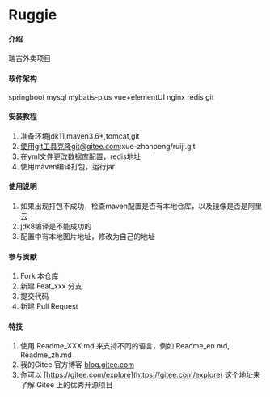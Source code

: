 # Ruggie

#### 介绍
瑞吉外卖项目

#### 软件架构
springboot
mysql
mybatis-plus
vue+elementUI
nginx
redis
git


#### 安装教程

1.  准备环境jdk11,maven3.6+,tomcat,git
2.  使用git工具克隆git@gitee.com:xue-zhanpeng/ruiji.git
3.  在yml文件更改数据库配置，redis地址
4.  使用maven编译打包，运行jar

#### 使用说明

1.  如果出现打包不成功，检查maven配置是否有本地仓库，以及镜像是否是阿里云
2.  jdk8编译是不能成功的
3.  配置中有本地图片地址，修改为自己的地址

#### 参与贡献

1.  Fork 本仓库
2.  新建 Feat_xxx 分支
3.  提交代码
4.  新建 Pull Request


#### 特技

1.  使用 Readme\_XXX.md 来支持不同的语言，例如 Readme\_en.md, Readme\_zh.md
2.  我的Gitee 官方博客 [blog.gitee.com](https://gitee.com/xue-zhanpeng)
3.  你可以 [https://gitee.com/explore](https://gitee.com/explore) 这个地址来了解 Gitee 上的优秀开源项目
